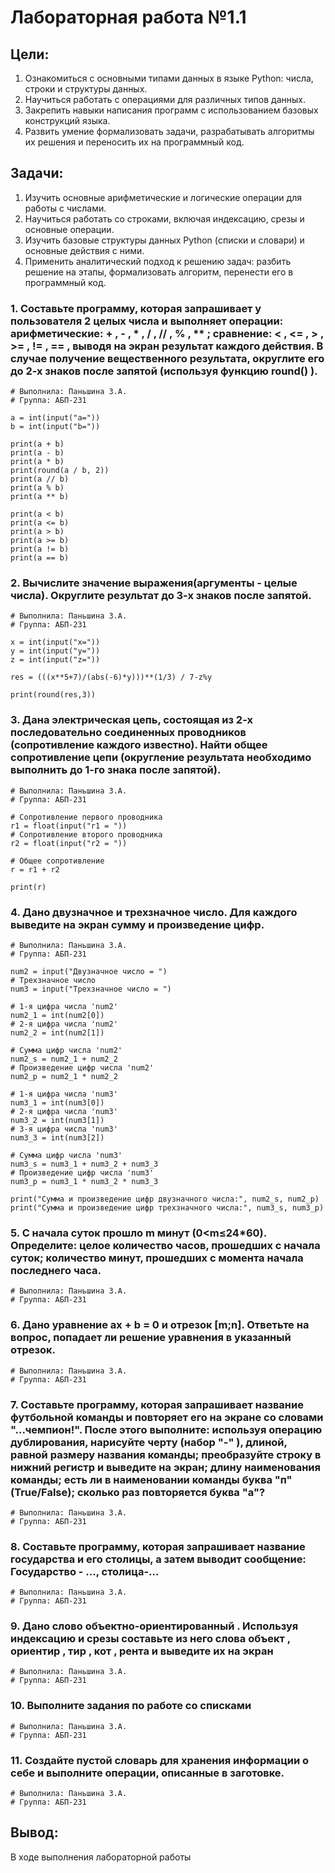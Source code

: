 # Лабораторная работа №1.1
## Цели: 
1. Ознакомиться с основными типами данных в языке Python: числа, строки и структуры данных.
2. Научиться работать с операциями для различных типов данных.
3. Закрепить навыки написания программ с использованием базовых конструкций языка.
4. Развить умение формализовать задачи, разрабатывать алгоритмы их решения и переносить их на программный код.

## Задачи:
1. Изучить основные арифметические и логические операции для работы с
числами.
2. Научиться работать со строками, включая индексацию, срезы и основные
операции.
3. Изучить базовые структуры данных Python (списки и словари) и основные
действия с ними.
4. Применить аналитический подход к решению задач: разбить решение на
этапы, формализовать алгоритм, перенести его в программный код.

### 1. Составьте программу, которая запрашивает у пользователя 2 целых числа и выполняет операции: арифметические: + , - , * , / , // , % , ** ; сравнение: < , <= , > , >= , != , == , выводя на экран результат каждого действия. В случае получение вещественного результата, округлите его до 2-х знаков после запятой (используя функцию round() ).
```
# Выполнила: Паньшина З.А.
# Группа: АБП-231

a = int(input("a="))
b = int(input("b="))

print(a + b)
print(a - b)
print(a * b)
print(round(a / b, 2))
print(a // b)
print(a % b)
print(a ** b)

print(a < b)
print(a <= b)
print(a > b)
print(a >= b)
print(a != b)
print(a == b)
```
### 2. Вычислите значение выражения(аргументы - целые числа). Округлите результат до 3-х знаков после запятой.
```
# Выполнила: Паньшина З.А.
# Группа: АБП-231

x = int(input("x="))
y = int(input("y="))
z = int(input("z="))

res = (((x**5+7)/(abs(-6)*y)))**(1/3) / 7-z%y

print(round(res,3))
```
### 3. Дана электрическая цепь, состоящая из 2-х последовательно соединенных проводников (сопротивление каждого известно). Найти общее сопротивление цепи (округление результата необходимо выполнить до 1-го знака после запятой).
```
# Выполнила: Паньшина З.А.
# Группа: АБП-231

# Сопротивление первого проводника
r1 = float(input("r1 = "))
# Сопротивление второго проводника
r2 = float(input("r2 = "))

# Общее сопротивление
r = r1 + r2

print(r)
```
### 4. Дано двузначное и трехзначное число. Для каждого выведите на экран сумму и произведение цифр.
```
# Выполнила: Паньшина З.А.
# Группа: АБП-231

num2 = input("Двузначное число = ")
# Трехзначное число
num3 = input("Трехзначное число = ")

# 1-я цифра числа 'num2'
num2_1 = int(num2[0])
# 2-я цифра числа 'num2'
num2_2 = int(num2[1])

# Сумма цифр числа 'num2'
num2_s = num2_1 + num2_2
# Произведение цифр числа 'num2'
num2_p = num2_1 * num2_2

# 1-я цифра числа 'num3'
num3_1 = int(num3[0])
# 2-я цифра числа 'num3'
num3_2 = int(num3[1])
# 3-я цифра числа 'num3'
num3_3 = int(num3[2])

# Сумма цифр числа 'num3'
num3_s = num3_1 + num3_2 + num3_3
# Произведение цифр числа 'num3'
num3_p = num3_1 * num3_2 * num3_3

print("Сумма и произведение цифр двузначного числа:", num2_s, num2_p)
print("Сумма и произведение цифр трехзначного числа:", num3_s, num3_p)
```
### 5. С начала суток прошло m минут (0<m≤24*60). Определите: целое количество часов, прошедших с начала суток; количество минут, прошедших с момента начала последнего часа. 
```
# Выполнила: Паньшина З.А.
# Группа: АБП-231

```
### 6. Дано уравнение ax + b = 0 и отрезок [m;n]. Ответьте на вопрос, попадает ли решение уравнения в указанный отрезок.
```
# Выполнила: Паньшина З.А.
# Группа: АБП-231

```
### 7. Составьте программу, которая запрашивает название футбольной команды и повторяет его на экране со словами "...чемпион!". После этого выполните: используя операцию дублирования, нарисуйте черту (набор "-" ), длиной, равной размеру названия команды; преобразуйте строку в нижний регистр и выведите на экран; длину наименования команды; есть ли в наименовании команды буква "п" (True/False); сколько раз повторяется буква "а"?
```
# Выполнила: Паньшина З.А.
# Группа: АБП-231

```
### 8. Составьте программу, которая запрашивает название государства и его столицы, а затем выводит сообщение: Государство - ..., столица-...
```
# Выполнила: Паньшина З.А.
# Группа: АБП-231

```
### 9. Дано слово объектно-ориентированный . Используя индексацию и срезы составьте из него слова объект , ориентир , тир , кот , рента и выведите их на экран
```
# Выполнила: Паньшина З.А.
# Группа: АБП-231

```
### 10. Выполните задания по работе со списками
```
# Выполнила: Паньшина З.А.
# Группа: АБП-231

```
### 11. Создайте пустой словарь для хранения информации о себе и выполните операции, описанные в заготовке.
```
# Выполнила: Паньшина З.А.
# Группа: АБП-231

```
## Вывод:
В ходе выполнения лабораторной работы 
